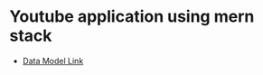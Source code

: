 # Youtube application using mern stack

- [Data Model Link](https://app.eraser.io/workspace/YtPqZ1VogxGy1jzIDkzj)
